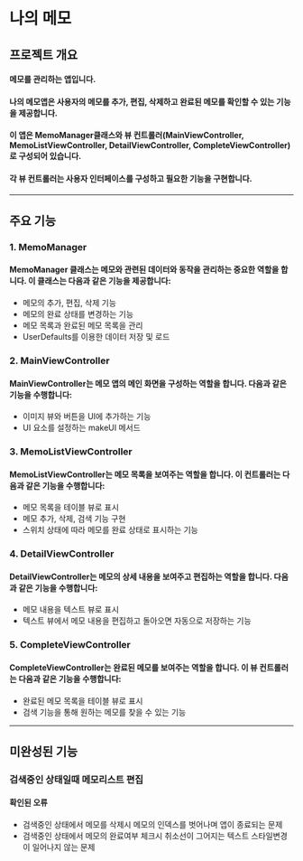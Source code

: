 # 나의 메모


## 프로젝트 개요

#### 메모를 관리하는 앱입니다.
#### 나의 메모앱은 사용자의 메모를 추가, 편집, 삭제하고 완료된 메모를 확인할 수 있는 기능을 제공합니다.
#### 이 앱은 MemoManager클래스와 뷰 컨트롤러(MainViewController, MemoListViewController, DetailViewController, CompleteViewController)로 구성되어 있습니다.
#### 각 뷰 컨트롤러는 사용자 인터페이스를 구성하고 필요한 기능을 구현합니다.

- - -

## 주요 기능

### 1. MemoManager

#### MemoManager 클래스는 메모와 관련된 데이터와 동작을 관리하는 중요한 역할을 합니다. 이 클래스는 다음과 같은 기능을 제공합니다:

- 메모의 추가, 편집, 삭제 기능
- 메모의 완료 상태를 변경하는 기능
- 메모 목록과 완료된 메모 목록을 관리
- UserDefaults를 이용한 데이터 저장 및 로드

### 2. MainViewController

#### MainViewController는 메모 앱의 메인 화면을 구성하는 역할을 합니다. 다음과 같은 기능을 수행합니다:

- 이미지 뷰와 버튼을 UI에 추가하는 기능
- UI 요소를 설정하는 makeUI 메서드

### 3. MemoListViewController

#### MemoListViewController는 메모 목록을 보여주는 역할을 합니다. 이 컨트롤러는 다음과 같은 기능을 수행합니다:

- 메모 목록을 테이블 뷰로 표시
- 메모 추가, 삭제, 검색 기능 구현
- 스위치 상태에 따라 메모를 완료 상태로 표시하는 기능

### 4. DetailViewController

#### DetailViewController는 메모의 상세 내용을 보여주고 편집하는 역할을 합니다. 다음과 같은 기능을 수행합니다:

- 메모 내용을 텍스트 뷰로 표시
- 텍스트 뷰에서 메모 내용을 편집하고 돌아오면 자동으로 저장하는 기능

### 5. CompleteViewController

#### CompleteViewController는 완료된 메모를 보여주는 역할을 합니다. 이 뷰 컨트롤러는 다음과 같은 기능을 수행합니다:

- 완료된 메모 목록을 테이블 뷰로 표시
- 검색 기능을 통해 원하는 메모를 찾을 수 있는 기능


- - -

## 미완성된 기능

### 검색중인 상태일때 메모리스트 편집
#### 확인된 오류

- 검색중인 상태에서 메모를 삭제시 메모의 인덱스를 벗어나며 앱이 종료되는 문제
- 검색중인 상태에서 메모의 완료여부 체크시 취소선이 그어지는 텍스트 스타일변경이 일어나지 않는 문제

